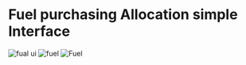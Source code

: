 # Fuel purchasing Allocation simple Interface
![fual ui](https://user-images.githubusercontent.com/26426507/186206928-fbb04a2e-796d-437c-aca6-a8bf3ce30a71.png)
![fuel ](https://user-images.githubusercontent.com/26426507/186207063-5d69b211-f761-4c25-85c2-00aecfcff18b.png)
![Fuel](https://user-images.githubusercontent.com/26426507/186219887-dd664ade-bcf5-4107-a7f0-949966a118cc.gif)
